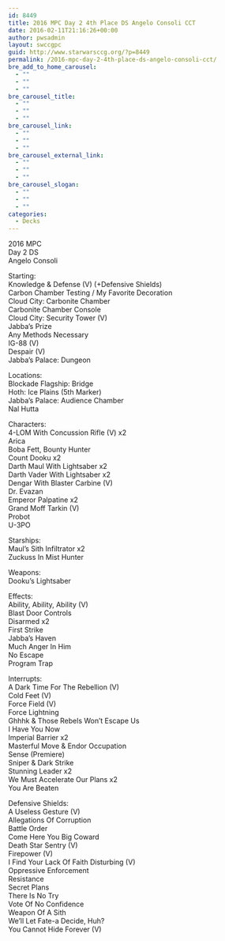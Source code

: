```yaml
---
id: 8449
title: 2016 MPC Day 2 4th Place DS Angelo Consoli CCT
date: 2016-02-11T21:16:26+00:00
author: pwsadmin
layout: swccgpc
guid: http://www.starwarsccg.org/?p=8449
permalink: /2016-mpc-day-2-4th-place-ds-angelo-consoli-cct/
bre_add_to_home_carousel:
  - ""
  - ""
  - ""
bre_carousel_title:
  - ""
  - ""
  - ""
bre_carousel_link:
  - ""
  - ""
  - ""
bre_carousel_external_link:
  - ""
  - ""
  - ""
bre_carousel_slogan:
  - ""
  - ""
  - ""
categories:
  - Decks
---
```

2016 MPC  
Day 2 DS  
Angelo Consoli

Starting:  
Knowledge & Defense (V) (+Defensive Shields)  
Carbon Chamber Testing / My Favorite Decoration  
Cloud City: Carbonite Chamber  
Carbonite Chamber Console  
Cloud City: Security Tower (V)  
Jabba&#8217;s Prize  
Any Methods Necessary  
IG-88 (V)  
Despair (V)  
Jabba&#8217;s Palace: Dungeon

Locations:  
Blockade Flagship: Bridge  
Hoth: Ice Plains (5th Marker)  
Jabba&#8217;s Palace: Audience Chamber  
Nal Hutta

Characters:  
4-LOM With Concussion Rifle (V) x2  
Arica  
Boba Fett, Bounty Hunter  
Count Dooku x2  
Darth Maul With Lightsaber x2  
Darth Vader With Lightsaber x2  
Dengar With Blaster Carbine (V)  
Dr. Evazan  
Emperor Palpatine x2  
Grand Moff Tarkin (V)  
Probot  
U-3PO

Starships:  
Maul&#8217;s Sith Infiltrator x2  
Zuckuss In Mist Hunter

Weapons:  
Dooku&#8217;s Lightsaber

Effects:  
Ability, Ability, Ability (V)  
Blast Door Controls  
Disarmed x2  
First Strike  
Jabba&#8217;s Haven  
Much Anger In Him  
No Escape  
Program Trap

Interrupts:  
A Dark Time For The Rebellion (V)  
Cold Feet (V)  
Force Field (V)  
Force Lightning  
Ghhhk & Those Rebels Won&#8217;t Escape Us  
I Have You Now  
Imperial Barrier x2  
Masterful Move & Endor Occupation  
Sense (Premiere)  
Sniper & Dark Strike  
Stunning Leader x2  
We Must Accelerate Our Plans x2  
You Are Beaten

Defensive Shields:  
A Useless Gesture (V)  
Allegations Of Corruption  
Battle Order  
Come Here You Big Coward  
Death Star Sentry (V)  
Firepower (V)  
I Find Your Lack Of Faith Disturbing (V)  
Oppressive Enforcement  
Resistance  
Secret Plans  
There Is No Try  
Vote Of No Confidence  
Weapon Of A Sith  
We&#8217;ll Let Fate-a Decide, Huh?  
You Cannot Hide Forever (V)